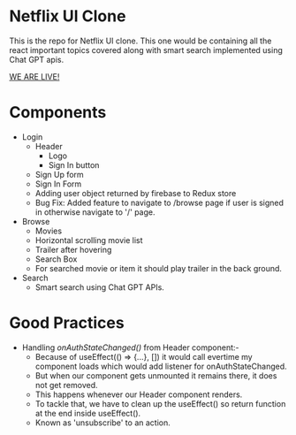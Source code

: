 # Netflix UI Clone
This is the repo for Netflix UI clone. This one would be containing all the react important topics covered along with smart search implemented using Chat GPT apis.

[WE ARE LIVE!](https://netflix-ui-clone-37e7a.web.app/)

# Components 
- Login
    - Header
        - Logo
        - Sign In button
    - Sign Up form
    - Sign In Form
    - Adding user object returned by firebase to Redux store
    - Bug Fix: Added feature to navigate to /browse page if user is signed in otherwise navigate to '/' page.
- Browse 
    - Movies 
    - Horizontal scrolling movie list
    - Trailer after hovering
    - Search Box
    - For searched movie or item it should play trailer in the back ground.
- Search 
    - Smart search using Chat GPT APIs.


# Good Practices 

- Handling *onAuthStateChanged()* from Header component:- 
    - Because of useEffect(() => {...}, []) it would call evertime my component loads which would add listener for onAuthStateChanged.
    - But when our component gets unmounted it remains there, it does not get removed. 
    - This happens whenever our Header component renders.
    - To tackle that, we have to clean up the useEffect() so return function at the end inside useEffect().
    - Known as 'unsubscribe' to an action.